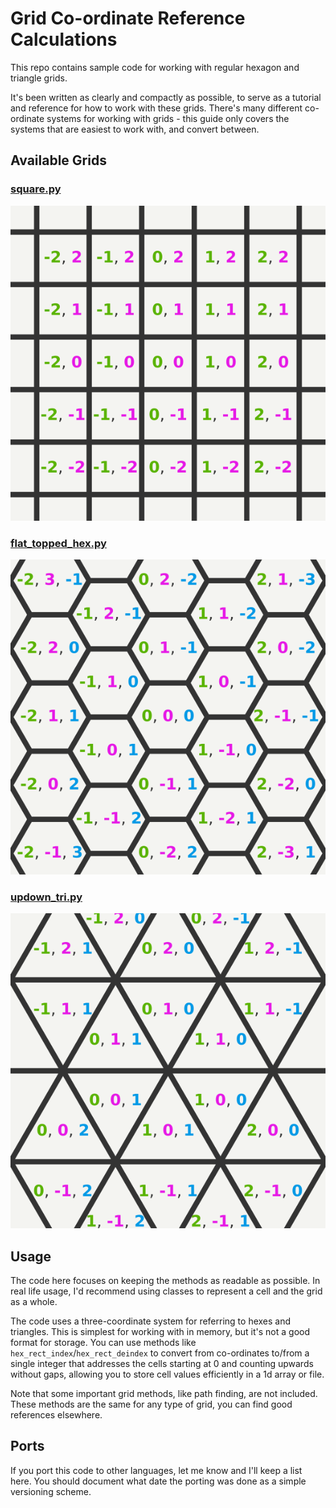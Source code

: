 # Grid Co-ordinate Reference Calculations

This repo contains sample code for working with regular hexagon and triangle grids.

It's been written as clearly and compactly as possible, to serve as a tutorial and reference for how to work with these grids. 
There's many different co-ordinate systems for working with grids - this guide only covers the systems that are easiest to work with, and convert between.

## Available Grids

### [square.py](src/square.py)

[![](img/square.png)](src/square.py)


### [flat_topped_hex.py](src/flat_topped_hex.py)

[![](img/flat_topped_hex.png)](src/flat_topped_hex.py)

### [updown_tri.py](src/updown_tri.py)

[![](img/updown_tri.png)](src/updown_tri.py)

## Usage

The code here focuses on keeping the methods as readable as possible. In real life usage, I'd recommend using classes to represent a cell and the grid as a whole.

The code uses a three-coordinate system for referring to hexes and triangles. This is simplest for working with in memory, but it's not a good format for storage. You can use methods like `hex_rect_index`/`hex_rect_deindex` to convert from co-ordinates to/from a single integer that addresses the cells starting at 0 and counting upwards without gaps, allowing you to store cell values efficiently in a 1d array or file.

Note that some important grid methods, like path finding, are not included. These methods are the same for any type of grid, you can find good references elsewhere.

## Ports

If you port this code to other languages, let me know and I'll keep a list here. You should document what date the porting was done as a simple versioning scheme.
